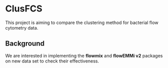 
# ClusFCS

This project is aiming to compare the clustering method for bacterial
flow cytometry data.

## Background

We are interested in implementing the **flowmix** and **flowEMMi v2**
packages on new data set to check their effectiveness.
